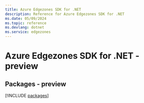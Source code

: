 ```yaml
---
title: Azure Edgezones SDK for .NET
description: Reference for Azure Edgezones SDK for .NET
ms.date: 05/09/2024
ms.topic: reference
ms.devlang: dotnet
ms.service: edgezones
---
```

# Azure Edgezones SDK for .NET - preview
## Packages - preview
[!INCLUDE [packages](edgezones-index.md)]